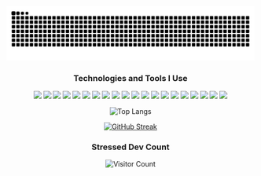 <div align="center">

<picture>
  <source media="(prefers-color-scheme: dark)" srcset="https://raw.githubusercontent.com/bryan308/bryan308/output/github-snake-dark.svg" />
  <source media="(prefers-color-scheme: light)" srcset="https://raw.githubusercontent.com/bryan308/bryan308/output/github-snake.svg" />
  <img alt="github-snake" src="https://raw.githubusercontent.com/bryan308/bryan308/output/github-snake.svg" />
</picture>

### Technologies and Tools I Use

<img src="https://img.shields.io/badge/html5-%23E34F26.svg?style=for-the-badge&logo=html5&logoColor=white"> <img src="https://img.shields.io/badge/css3%20-%2314354C.svg?&style=for-the-badge&logo=css3&logoColor=white"> <img src="https://img.shields.io/badge/tailwindcss-0F172A.svg?&style=for-the-badge&logo=TailwindCSS&logoColor=38BDF8"> <img src="https://img.shields.io/badge/javascript%20-%23323330.svg?&style=for-the-badge&logo=javascript&logoColor=%23F7DF1E"> <img src="https://img.shields.io/badge/Node%20js-339933?style=for-the-badge&logo=nodedotjs&logoColor=white"> <img src="https://img.shields.io/badge/php-%23777BB4.svg?style=for-the-badge&logo=php&logoColor=white"> <img src="https://img.shields.io/badge/c++-%2300599C.svg?style=for-the-badge&logo=c%2B%2B&logoColor=white"> <img src="https://img.shields.io/badge/mysql-%2300000f.svg?style=for-the-badge&logo=mysql&logoColor=white"> <img src="https://img.shields.io/badge/XAMPP-white?logo=xampp&logoColor=fb7a24&style=for-the-badge"> <img src="https://img.shields.io/badge/Composer-885630?style=for-the-badge&logo=Composer&logoColor=white"> <img src="https://img.shields.io/badge/vercel-%23000000.svg?style=for-the-badge&logo=vercel&logoColor=white"> <img src="https://img.shields.io/badge/-VS%20Code-000000?style=for-the-badge&logo=Visual-studio-code&logoColor=blue"> <img src="https://img.shields.io/badge/Adobe%20Photoshop-31A8FF?style=for-the-badge&logo=Adobe%20Photoshop&logoColor=black"> <img src="https://img.shields.io/badge/prettier-1A2C34?style=for-the-badge&logo=prettier&logoColor=F7BA3E"> <img src="https://img.shields.io/badge/Brave-FF1B2D?style=for-the-badge&logo=Brave&logoColor=white"> <img src="https://img.shields.io/badge/Git-F1502F?style=for-the-badge&logo=Git&logoColor=white"> <img src="https://img.shields.io/badge/npm-%23CB3837.svg?style=for-the-badge&logo=npm&logoColor=white"> <img src="https://img.shields.io/badge/nextjs-%23000000.svg?style=for-the-badge&logo=nextdotjs&logoColor=white"> <img src="https://img.shields.io/badge/mdx-%23000000.svg?style=for-the-badge&logo=mdx&logoColor=white"> <img src="https://img.shields.io/badge/GitHub%20Copilot-000000?style=for-the-badge&logo=github-copilot&logoColor=white">


![Top Langs](https://github-readme-stats.vercel.app/api/top-langs/?username=bryan308&theme=shadow_green&hide_progress=true&cache_seconds=21600)

[![GitHub Streak](https://streak-stats.demolab.com?user=bryan308&theme=shadow-green&hide_border=true&date_format=M%20j%5B%2C%20Y%5D)](https://git.io/streak-stats)

### Stressed Dev Count
![Visitor Count](https://profile-counter.glitch.me/{bryan308}/count.svg)

</div>
